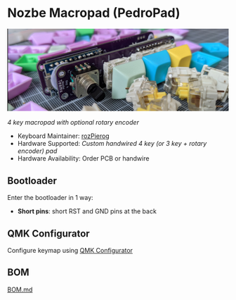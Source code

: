 # Nozbe Macropad (PedroPad)

![Nozbe Macropad](/resources/header.png)

*4 key macropad with optional rotary encoder*

* Keyboard Maintainer: [rozPierog](https://github.com/rozPierog)
* Hardware Supported: *Custom handwired 4 key (or 3 key + rotary encoder) pad*
* Hardware Availability: Order PCB or handwire

## Bootloader

Enter the bootloader in 1 way:

* **Short pins**: short RST and GND pins at the back

## QMK Configurator

Configure keymap using [QMK Configurator](https://config.qmk.fm/#/handwired/nozbe_macro/LAYOUT)

## BOM

[BOM.md](/BOM.md)

